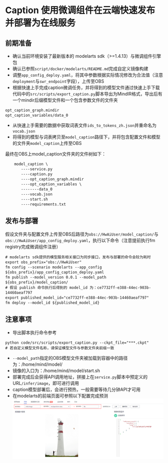 # Caption 使用微调组件在云端快速发布并部署为在线服务

## 前期准备
* 确认当前环境安装了最新版本的 modelarts sdk（>=1.4.13）与微调组件引擎包
* 确认已参照`script/docker/modelarts/README.md`完成自定义镜像构建
* 调整`app_config_deploy.yaml`，将其中参数根据实际情况修改为合法值（注意`deployment`与`swr_endpoint`字段），上传至OBS
* 根据快速上手完成caption微调任务，并将得到的模型文件通过快速上手下载代码中的`src/scripts/export_caption.py`脚本导出为MindIR格式，导出后有一个mindir后缀模型文件和一个包含参数文件的文件夹
```shell
opt_caption_graph.mindir
opt_caption_variables/data_0
```
* 从快速上手需要的数据中获取词表文件`ids_to_tokens_zh.json`并重命名为`vocab.json`
* 将得到的模型与词表拷贝至`model_caption`路径下，并将包含配置文件和模型的文件夹`model_caption`上传至OBS

最终在OBS上model_caption文件夹的文件树如下：
```shell
    model_caption \
       ----service.py
       ----caption.py
       ----opt_caption_graph.mindir
       ----opt_caption_variables \
       --------data_0
       ----vocab.json
       ----start.sh
       ----requirements.txt
```

## 发布与部署
假设文件夹与配置文件上传至OBS后路径为`obs://HwAiUser/model_caption/`与`obs://HwAiUser/app_config_deploy.yaml`，执行以下命令（注意提前执行fm registry完成微调组件注册）
```shell
# modelarts sdk提供的模型服务相关接口为同步接口，发布与部署的命令会较为耗时
export obs_prefix="obs://HwAiUser"
fm config --scenario modelarts --app_config ${obs_prefix}/app_config_caption_deploy.yaml
fm publish --model_version 0.0.1 --model_path ${obs_prefix}/model_caption/
# 假设 publish 命令执行后得到的 model_id 为：ce7732ff-e388-44ec-903b-14460aeaf797
export published_model_id="ce7732ff-e388-44ec-903b-14460aeaf797"
fm deploy --model_id ${published_model_id}
```
## 注意事项
* 导出脚本执行命令参考
```shell
python code/src/scripts/export_caption.py --ckpt_file="***.ckpt"
# 若自定义模型文件名称，请保证模型文件与参数文件夹前缀一致
```
* `--model_path`指定的OBS模型文件夹被加载到容器中的路径为：/home/mind/model/
* 镜像的入口为：/home/mind/model/start.sh
* 部署完成后会获得API调用地址，拼接上在`service.py`脚本中预定义的URL`/infer/image`，即可进行调用
* caption模型部署后，会进行预热，一般需要等待几分钟API才可用
* 在modelarts的前端页面可参照以下配置完成预测
![infer_image](../resources/predict_in_ma_console_2.png)
